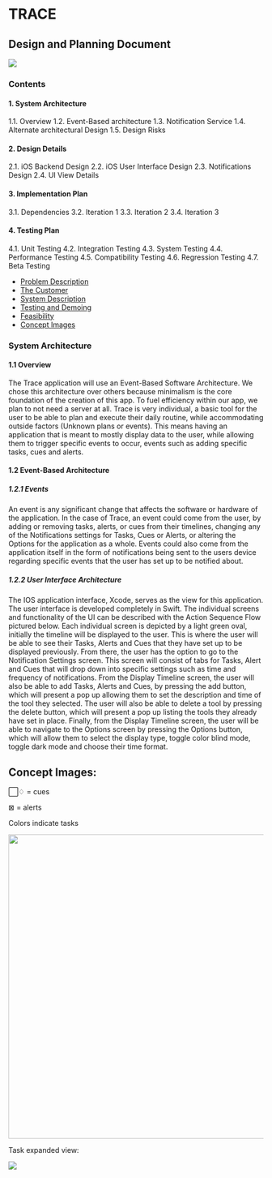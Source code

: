 # TRACE
## Design and Planning Document

<img src="trace.png"/>

### Contents

#### 1. System Architecture

1.1. Overview
1.2. Event-Based architecture 
1.3. Notification Service
1.4. Alternate architectural Design
1.5. Design Risks

#### 2. Design Details

2.1. iOS Backend Design
2.2. iOS User Interface Design 
2.3. Notifications Design
2.4. UI View Details

#### 3. Implementation Plan

3.1. Dependencies
3.2. Iteration 1
3.3. Iteration 2
3.4. Iteration 3

#### 4. Testing Plan

4.1. Unit Testing
4.2. Integration Testing
4.3. System Testing
4.4. Performance Testing 
4.5. Compatibility Testing 
4.6. Regression Testing 
4.7. Beta Testing

  - [Problem Description](#Problem-Description "Problem Description")
  - [The Customer](#The-Customer "The Customer")
  - [System Description](#System-Description "System Description")
  - [Testing and Demoing](#Testing-and-Demoing "Testing and Demoing")
  - [Feasibility](#Feasibility "Feasibility")
  - [Concept Images](#Concept-Images "Concept Images")

### System Architecture

#### 1.1 Overview

The Trace application will use an Event-Based Software Architecture. We chose this architecture over others because minimalism is the core foundation of the creation of this app. To fuel efficiency within our app, we plan to not need a server at all. Trace is very individual, a basic tool for the user to be able to plan and execute their daily routine, while accommodating outside factors (Unknown plans or events). This means having an application that is meant to mostly display data to the user, while allowing them to trigger specific events to occur, events such as adding specific tasks, cues and alerts.

#### 1.2 Event-Based Architecture

##### 1.2.1 Events

An event is any significant change that affects the software or hardware of the application. In the case of Trace, an event could come from the user, by adding or removing tasks, alerts, or cues from their timelines, changing any of the Notifications settings for Tasks, Cues or Alerts, or altering the Options for the application as a whole. Events could also come from the application itself in the form of notifications being sent to the users device regarding specific events that the user has set up to be notified about.

##### 1.2.2 User Interface Architecture

The IOS application interface, Xcode, serves as the view for this application. The user interface is developed completely in Swift. The individual screens and functionality of the UI can be described with the Action Sequence Flow pictured below. Each individual screen is depicted by a light green oval, initially the timeline will be displayed to the user. This is where the user will be able to see their Tasks, Alerts and Cues that they have set up to be displayed previously. From there, the user has the option to go to the Notification Settings screen. This screen will consist of tabs for Tasks, Alert and Cues that will drop down into specific settings such as time and frequency of notifications. From the Display Timeline screen, the user will also be able to add Tasks, Alerts and Cues, by pressing the add button, which will present a pop up allowing them to set the description and time of the tool they selected. The user will also be able to delete a tool by pressing the delete button, which will present a pop up listing the tools they already have set in place. Finally, from the Display Timeline screen, the user will be able to navigate to the Options screen by pressing the Options button, which will allow them to select the display type, toggle color blind mode, toggle dark mode and choose their time format.

## Concept Images:
⃞♢ = cues

⊠ = alerts

Colors indicate tasks

<img src="ci_main_screen.png" width="600"/>

Task expanded view:

<img src="ci_task_expanded.png"/>
